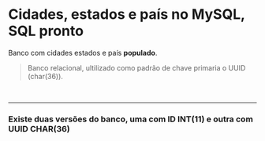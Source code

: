 # Cidades, estados e país no MySQL, SQL pronto

Banco com cidades estados e país **populado**. <br>

> Banco relacional, ultilizado como padrão de chave primaria o UUID (char(36)). 
<br>

--- 

### Existe duas versões do banco, uma com ID INT(11) e outra com UUID CHAR(36) 


